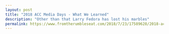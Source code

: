 ```yaml
---
layout: post
title: "2018 ACC Media Days - What We Learned"
description: "Other than that Larry Fedora has lost his marbles"
permalink: https://www.fromtherumbleseat.com/2018/7/23/17589628/2018-acc-media-days-what-we-learned
---
```

